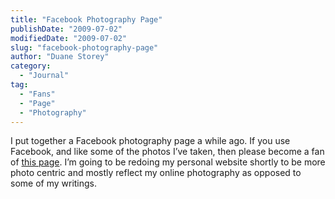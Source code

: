 ```yaml
---
title: "Facebook Photography Page"
publishDate: "2009-07-02"
modifiedDate: "2009-07-02"
slug: "facebook-photography-page"
author: "Duane Storey"
category:
  - "Journal"
tag:
  - "Fans"
  - "Page"
  - "Photography"
---
```


I put together a Facebook photography page a while ago. If you use Facebook, and like some of the photos I’ve taken, then please become a fan of [this page](http://www.facebook.com/duanephotos). I’m going to be redoing my personal website shortly to be more photo centric and mostly reflect my online photography as opposed to some of my writings.